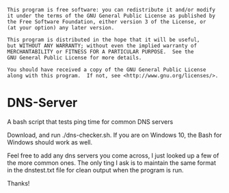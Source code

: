     This program is free software: you can redistribute it and/or modify
    it under the terms of the GNU General Public License as published by
    the Free Software Foundation, either version 3 of the License, or
    (at your option) any later version.

    This program is distributed in the hope that it will be useful,
    but WITHOUT ANY WARRANTY; without even the implied warranty of
    MERCHANTABILITY or FITNESS FOR A PARTICULAR PURPOSE.  See the
    GNU General Public License for more details.

    You should have received a copy of the GNU General Public License
    along with this program.  If not, see <http://www.gnu.org/licenses/>.
    
# DNS-Server
A bash script that tests ping time for common DNS servers

Download, and run ./dns-checker.sh. If you are on Windows 10, the Bash for Windows should work as well.

Feel free to add any dns servers you come across, I just looked up a few of the more common ones. The only ting I ask is to maintain the same format in the dnstest.txt file for clean output when the program is run.

Thanks!
